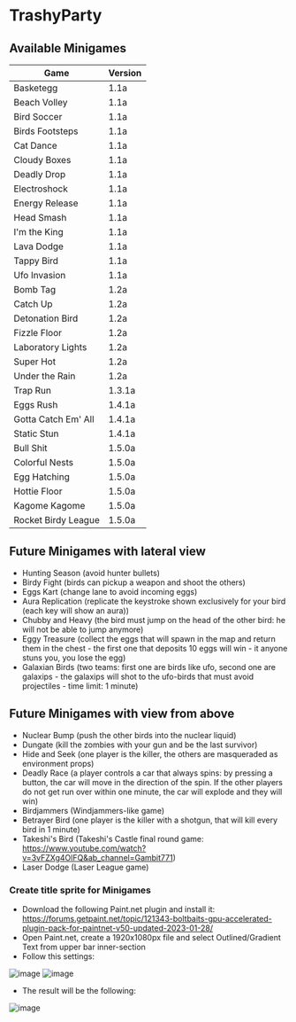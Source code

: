 # TrashyParty

## Available Minigames
| Game  | Version |
| ------------- | ------------- |
| Basketegg  | 1.1a  |
| Beach Volley  | 1.1a  |
| Bird Soccer  | 1.1a  |
| Birds Footsteps  | 1.1a  |
| Cat Dance  | 1.1a  |
| Cloudy Boxes  | 1.1a  |
| Deadly Drop  | 1.1a  |
| Electroshock  | 1.1a  |
| Energy Release  | 1.1a  |
| Head Smash  | 1.1a  |
| I'm the King  | 1.1a  |
| Lava Dodge  | 1.1a  |
| Tappy Bird  | 1.1a  |
| Ufo Invasion  | 1.1a  |
| Bomb Tag  | 1.2a  |
| Catch Up  | 1.2a  |
| Detonation Bird  | 1.2a  |
| Fizzle Floor  | 1.2a  |
| Laboratory Lights  | 1.2a  |
| Super Hot  | 1.2a  |
| Under the Rain  | 1.2a  |
| Trap Run  | 1.3.1a  |
| Eggs Rush  | 1.4.1a  |
| Gotta Catch Em' All  | 1.4.1a  |
| Static Stun  | 1.4.1a  |
| Bull Shit  | 1.5.0a  |
| Colorful Nests  | 1.5.0a  |
| Egg Hatching  | 1.5.0a  |
| Hottie Floor  | 1.5.0a  |
| Kagome Kagome  | 1.5.0a  |
| Rocket Birdy League  | 1.5.0a  |

## Future Minigames with lateral view
- Hunting Season (avoid hunter bullets)
- Birdy Fight (birds can pickup a weapon and shoot the others)
- Eggs Kart (change lane to avoid incoming eggs)
- Aura Replication (replicate the keystroke shown exclusively for your bird (each key will show an aura))
- Chubby and Heavy (the bird must jump on the head of the other bird: he will not be able to jump anymore)
- Eggy Treasure (collect the eggs that will spawn in the map and return them in the chest - the first one that deposits 10 eggs will win - it anyone stuns you, you lose the egg)
- Galaxian Birds (two teams: first one are birds like ufo, second one are galaxips - the galaxips will shot to the ufo-birds that must avoid projectiles - time limit: 1 minute)

## Future Minigames with view from above
- Nuclear Bump (push the other birds into the nuclear liquid)
- Dungate (kill the zombies with your gun and be the last survivor)
- Hide and Seek (one player is the killer, the others are masqueraded as environment props)
- Deadly Race (a player controls a car that always spins: by pressing a button, the car will move in the direction of the spin. If the other players do not get run over within one minute, the car will explode and they will win)
- Birdjammers (Windjammers-like game)
- Betrayer Bird (one player is the killer with a shotgun, that will kill every bird in 1 minute)
- Takeshi's Bird (Takeshi's Castle final round game: https://www.youtube.com/watch?v=3vFZXg4OlFQ&ab_channel=Gambit771)
- Laser Dodge (Laser League game)

### Create title sprite for Minigames
- Download the following Paint.net plugin and install it: https://forums.getpaint.net/topic/121343-boltbaits-gpu-accelerated-plugin-pack-for-paintnet-v50-updated-2023-01-28/
- Open Paint.net, create a 1920x1080px file and select Outlined/Gradient Text from upper bar inner-section
- Follow this settings:

![image](https://user-images.githubusercontent.com/24304905/232335107-0eed0a31-984b-4ff8-b515-c6a33319ecef.png)
![image](https://user-images.githubusercontent.com/24304905/232335113-82a93ab9-e3af-49e5-9b72-56e0a39a734a.png)

- The result will be the following:

![image](https://user-images.githubusercontent.com/24304905/232335153-39e2d130-d0e8-44ae-b073-801352df6b86.png)
